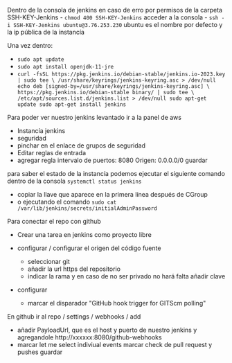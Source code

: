 Dentro de la consola de jenkins
en caso de erro por permisos de la carpeta SSH-KEY-Jenkins
    - `chmod 400 SSH-KEY-Jenkins`
acceder a la consola
    - `ssh -i SSH-KEY-Jenkins ubuntu@3.76.253.230` ubuntu es el nombre por defecto y la ip pública de la instancía

Una vez dentro:
- `sudo apt update`
- `sudo apt install openjdk-11-jre`
- `curl -fsSL https://pkg.jenkins.io/debian-stable/jenkins.io-2023.key | sudo tee \
  /usr/share/keyrings/jenkins-keyring.asc > /dev/null
echo deb [signed-by=/usr/share/keyrings/jenkins-keyring.asc] \
  https://pkg.jenkins.io/debian-stable binary/ | sudo tee \
  /etc/apt/sources.list.d/jenkins.list > /dev/null
sudo apt-get update
sudo apt-get install jenkins`

Para poder ver nuestro jenkins levantado ir a la panel de aws
- Instancía jenkins
- seguridad
- pinchar en el enlace de grupos de seguridad
- Editar reglas de entrada
- agregar regla
    intervalo de puertos: 8080
    Origen: 0.0.0.0/0
    guardar

para saber el estado de la instancía podemos ejecutar el siguiente comando dentro de la consola
`systemctl status jenkins`

- copiar la llave que aparece en la primera línea después de CGroup 
- o ejecutando el comando `sudo cat /var/lib/jenkins/secrets/initialAdminPassword`

Para conectar el repo con github
- Crear una tarea en jenkins como proyecto libre
- configurar / configurar el origen del código fuente
    - seleccionar git 
    - añadir la url https del repositorio
    - indicar la rama
y en caso de no ser privado no hará falta añadir clave

- configurar
    - marcar el disparador  "GitHub hook trigger for GITScm polling"

En github ir al repo / settings / webhooks / add
- añadir PayloadUrl, que es el host y puerto de nuestro jenkins y agregandole http://xxxxxx:8080/github-webhooks
- marcar let me select indiviual events
    marcar check de pull request y pushes
    guardar

